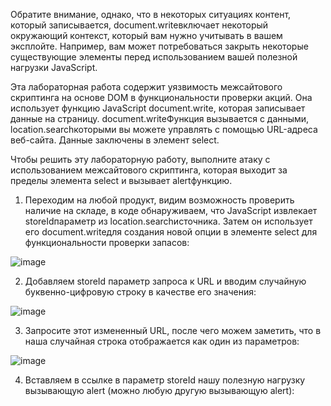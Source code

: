 Обратите внимание, однако, что в некоторых ситуациях контент, который записывается, document.writeвключает некоторый окружающий контекст, который вам нужно учитывать в вашем эксплойте. Например, вам может потребоваться закрыть некоторые существующие элементы перед использованием вашей полезной нагрузки JavaScript.

Эта лабораторная работа содержит уязвимость межсайтового скриптинга на основе DOM в функциональности проверки акций. Она использует функцию JavaScript document.write, которая записывает данные на страницу. document.writeФункция вызывается с данными, location.searchкоторыми вы можете управлять с помощью URL-адреса веб-сайта. Данные заключены в элемент select.

Чтобы решить эту лабораторную работу, выполните атаку с использованием межсайтового скриптинга, которая выходит за пределы элемента select и вызывает alertфункцию.

1. Переходим на любой продукт, видим возможность проверить наличие на складе, в коде обнаруживаем, что JavaScript извлекает storeIdпараметр из location.searchисточника. Затем он использует его document.writeдля создания новой опции в элементе select для функциональности проверки запасов:

![image](https://github.com/user-attachments/assets/678c0b7f-52a7-451d-94e9-1c91bac53d97)

2. Добавляем storeId параметр запроса к URL и вводим случайную буквенно-цифровую строку в качестве его значения:

![image](https://github.com/user-attachments/assets/e425dd17-87ef-46be-b89b-534869423a7e)

3. Запросите этот измененный URL, после чего можем заметить, что в наша случайная строка отображается как один из параметров:

![image](https://github.com/user-attachments/assets/4b4ed25f-f08a-4d4b-be3f-d078b07e4af2)

4. Вставляем в ссылке в параметр storeId нашу полезную нагрузку вызывающую alert (можно любую другую вызывающую alert): <script>alert('eyes')</script>
